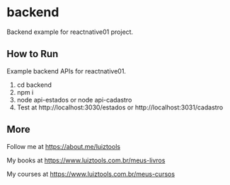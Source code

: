 # backend

Backend example for reactnative01 project.

## How to Run
Example backend APIs for reactnative01.

1. cd backend
2. npm i
3. node api-estados or node api-cadastro
4. Test at http://localhost:3030/estados or http://localhost:3031/cadastro

## More

Follow me at https://about.me/luiztools

My books at https://www.luiztools.com.br/meus-livros

My courses at https://www.luiztools.com.br/meus-cursos